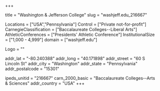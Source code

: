 
+++

title = "Washington & Jefferson College"
slug = "washjeff.edu_216667"

Locations = ["USA","Pennsylvania"]
Control = ["Private not-for-profit"]
CarnegieClassification = ["Baccalaureate Colleges--Liberal Arts"]
AthleticConferences = ["Presidents' Athletic Conference"]
InstitutionalSize = ["1,000 - 4,999"]
domain = ["washjeff.edu"]

Logo = ""

addr_lat = "-80.240388"
addr_long = "40.171898"
addr_street = "60 S Lincoln St"
addr_city = "Washington"
addr_state = "Pennsylvania"
addr_postalcode = "15301"

ipeds_unitid = "216667"
carn_2000_basic = "Baccalaureate Colleges--Arts & Sciences"
addr_country = "USA"
+++
    
